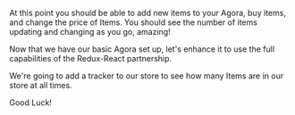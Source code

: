 At this point you should be able to add new items to your Agora, buy items, and change the price of Items. You should see the number of items updating and changing as you go, amazing!

Now that we have our basic Agora set up, let's enhance it to use the full capabilities of the Redux-React partnership.


We're going to add a tracker to our store to see how many Items are in our store at all times. 

Good Luck!